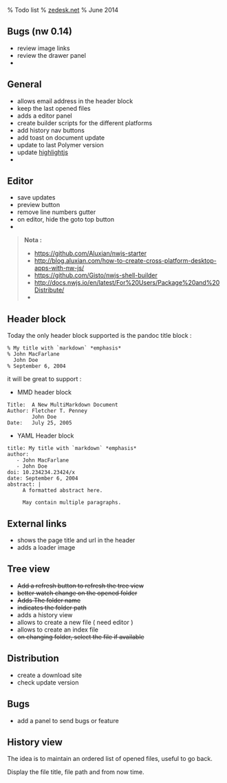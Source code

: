 % Todo list
% [zedesk.net](<dev@dev.zedesk.net>)
% June 2014

Bugs (nw 0.14)
---------------
  - review image links
  - review the drawer panel
  -

General
-------

   - allows email address in the header block
   - keep the last opened files
   - adds a editor panel
   - create builder scripts for the different platforms
   - add history nav buttons
   - add toast on document update
   - update to last Polymer version
   - update [highlightjs](https://highlightjs.org/)
   -


## Editor

  - save updates
  - preview button
  - remove line numbers gutter
  - on editor, hide the goto top button
  -

> __Nota :__
>
>   - https://github.com/Aluxian/nwjs-starter
>   - http://blog.aluxian.com/how-to-create-cross-platform-desktop-apps-with-nw-js/
>   - https://github.com/Gisto/nwjs-shell-builder
>   - http://docs.nwjs.io/en/latest/For%20Users/Package%20and%20Distribute/
>   -

Header block
------------

Today the only header block supported is the pandoc title block :

~~~
% My title with `markdown` *emphasis*
% John MacFarlane
  John Doe
% September 6, 2004
~~~

it will be great to support :

   - MMD header block

   ~~~
   Title:  A New MultiMarkdown Document  
   Author: Fletcher T. Penney  
           John Doe  
   Date:   July 25, 2005  
   ~~~

   - YAML Header block

   ~~~
   title: My title with `markdown` *emphasis*
   author:
      - John MacFarlane
      - John Doe
   doi: 10.234234.23424/x
   date: September 6, 2004
   abstract: |
        A formatted abstract here.

        May contain multiple paragraphs.
   ~~~

External links
--------------

   - shows the page title and url in the header
   - adds a loader image

Tree view
---------

   - ~~Add a refresh button to refresh the tree view~~
   - ~~better watch change on the opened folder~~
   - ~~Adds The folder name~~
   - ~~indicates the folder path~~
   - adds a history view
   - allows to create a new file ( need editor )
   - allows to create an index file
   - ~~on changing folder, select the file if available~~

Distribution
------------

   - create a download site
   - check update version

Bugs
----

   - add a panel to send bugs or feature

History view
------------

 The idea is to maintain an ordered list of opened files, useful to go back.

 Display the file title, file path and from now time.
